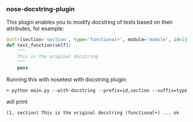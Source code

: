 ### nose-docstring-plugin

This plugin enables you to modify docstring of tests based on their attributes, for example:
```python
@attr(section='section', type='functional+', module='module', id=1)
def test_function(self):
    """
    This is the original docstring
    """
    pass
```

Running this with nosetest with docstring plugin:

```> python main.py --with-docstring --prefix=id,section --suffix=type```

will print 

```(1, section) This is the original docstring (functional+) ... ok```




